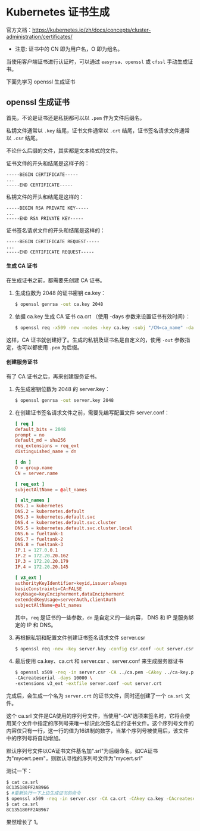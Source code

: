 # Kubernetes 证书生成

官方文档：https://kubernetes.io/zh/docs/concepts/cluster-administration/certificates/

- 注意: 证书中的 CN 即为用户名，O 即为组名。

当使用客户端证书进行认证时，可以通过 `easyrsa`、`openssl` 或 `cfssl` 手动生成证书。

下面先学习 openssl 生成证书



## openssl 生成证书

首先，不论是证书还是私钥都可以以 `.pem` 作为文件后缀名。

私钥文件通常以 `.key` 结尾，证书文件通常以 `.crt` 结尾，证书签名请求文件通常以 `.csr` 结尾。

不论什么后缀的文件，其实都是文本格式的文件。

证书文件的开头和结尾是这样子的：

```
-----BEGIN CERTIFICATE-----
...
-----END CERTIFICATE-----
```

私钥文件的开头和结尾是这样的：

```
-----BEGIN RSA PRIVATE KEY-----
...
-----END RSA PRIVATE KEY-----
```

证书签名请求文件的开头和结尾是这样的：

```
-----BEGIN CERTIFICATE REQUEST-----
...
-----END CERTIFICATE REQUEST-----
```



#### 生成 CA 证书

在生成证书之前，都需要先创建 CA 证书。

1. 生成位数为 2048 的证书密钥 ca.key：

   ```bash
   $ openssl genrsa -out ca.key 2048
   ```

2. 依据 ca.key 生成 CA 证书 ca.crt （使用 -days 参数来设置证书有效时间）：

   ```bash
   $ openssl req -x509 -new -nodes -key ca.key -subj "/CN=ca_name" -days 10000 -out ca.crt
   ```

这样，CA 证书就创建好了。生成的私钥及证书名是自定义的，使用 `-out` 参数指定，也可以都使用 `.pem` 为后缀。



#### 创建服务证书

有了 CA 证书之后，再来创建服务证书。

1. 先生成密钥位数为 2048 的 server.key：

   ```bash
   $ openssl genrsa -out server.key 2048
   ```

   

2. 在创建证书签名请求文件之前，需要先编写配置文件 server.conf：

   ```toml
   [ req ]
   default_bits = 2048
   prompt = no
   default_md = sha256
   req_extensions = req_ext
   distinguished_name = dn
   
   [ dn ]
   O = group.name
   CN = server.name
   
   [ req_ext ]
   subjectAltName = @alt_names
   
   [ alt_names ]
   DNS.1 = kubernetes
   DNS.2 = kubernetes.default
   DNS.3 = kubernetes.default.svc
   DNS.4 = kubernetes.default.svc.cluster
   DNS.5 = kubernetes.default.svc.cluster.local
   DNS.6 = fueltank-1
   DNS.7 = fueltank-2
   DNS.8 = fueltank-3
   IP.1 = 127.0.0.1
   IP.2 = 172.20.20.162
   IP.3 = 172.20.20.179
   IP.4 = 172.20.20.145
   
   [ v3_ext ]
   authorityKeyIdentifier=keyid,issuer:always
   basicConstraints=CA:FALSE
   keyUsage=keyEncipherment,dataEncipherment
   extendedKeyUsage=serverAuth,clientAuth
   subjectAltName=@alt_names
   ```

   其中，`req` 是证书的一些参数，`dn` 是自定义的一些内容， DNS 和 IP 是服务绑定的 IP 和 DNS。

   

3. 再根据私钥和配置文件创建证书签名请求文件 server.csr

   ```bash
   $ openssl req -new -key server.key -config csr.conf -out server.csr
   ```

4. 最后使用 ca.key、ca.crt 和 server.csr 、server.conf 来生成服务器证书

   ```bash
   $ openssl x509 -req -in server.csr -CA ../ca.pem -CAkey ../ca-key.pem \
   -CAcreateserial -days 10000 \
   -extensions v3_ext -extfile server.conf -out server.crt
   ```
   


完成后，会生成一个名为 `server.crt` 的证书文件，同时还创建了一个 `ca.srl` 文件。

这个 ca.srl 文件是CA使用的序列号文件，当使用"-CA"选项来签名时，它将会使用某个文件中指定的序列号来唯一标识此次签名后的证书文件。这个序列号文件的内容仅只有一行，这一行的值为16进制的数字，当某个序列号被使用后，该文件中的序列号将自动增加。

默认序列号文件以CA证书文件基名加".srl"为后缀命名。如CA证书为"mycert.pem"，则默认寻找的序列号文件为"mycert.srl"

测试一下：

```bash
$ cat ca.srl 
8C135180FF2AB966
$ #重新执行一下上边生成证书的命令
$ openssl x509 -req -in server.csr -CA ca.crt -CAkey ca.key -CAcreateserial -days 10000 -extensions v3_ext -extfile server.conf -out server.crt
$ cat ca.srl 
8C135180FF2AB967
```

果然增长了 1。
